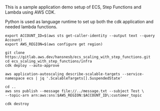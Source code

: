 This is a sample application demo setup of ECS, Step Functions and Lambda using AWS CDK.

Python is used as language runtime to set up both the cdk application and needed lambda functions.

```shell
export ACCOUNT_ID=$(aws sts get-caller-identity --output text --query Account)
export AWS_REGION=$(aws configure get region)
```

```shell
git clone https://gitlab.aws.dev/hansnesb/ecs_scaling_with_step_functions.git
cd ecs_scaling_with_step_functions/infra
cdk deploy --auto-approve
```

```shell
aws application-autoscaling describe-scalable-targets --service-namespace ecs | jq '.ScalableTargets[].SuspendedState'
```

```shell
cd ..
aws sns publish --message file://../message.txt --subject Test \
--topic-arn arn:aws:sns:$AWS_REGION:$ACCOUNT_ID\:customer_topic
```

```shell
cdk destroy
```